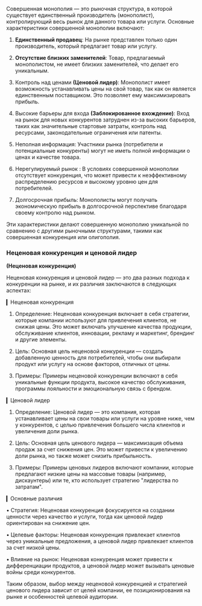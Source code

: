 Совершенная монополия — это рыночная структура, в которой существует единственный производитель (монополист), контролирующий весь рынок для данного товара или услуги. Основные характеристики совершенной монополии включают:

1. **Единственный продавец**: На рынке представлен только один производитель, который предлагает товар или услугу.

2. **Отсутствие близких заменителей**: Товар, предлагаемый монополистом, не имеет близких заменителей, что делает его уникальным.

3. Контроль над ценами **(Ценовой лидер)**: Монополист имеет возможность устанавливать цены на свой товар, так как он является единственным поставщиком. Это позволяет ему максимизировать прибыль.

4. Высокие барьеры для входа **(Заблокированное вхождение)**: Вход на рынок для новых конкурентов затруднен из-за высоких барьеров, таких как значительные стартовые затраты, контроль над ресурсами, законодательные ограничения или патенты.

5. Неполная информация: Участники рынка (потребители и потенциальные конкуренты) могут не иметь полной информации о ценах и качестве товара.

6. Нерегулируемый рынок : В условиях совершенной монополии отсутствует конкуренция, что может привести к неэффективному распределению ресурсов и высокому уровню цен для потребителей.

7. Долгосрочная прибыль: Монополисты могут получать экономическую прибыль в долгосрочной перспективе благодаря своему контролю над рынком.

Эти характеристики делают совершенную монополию уникальной по сравнению с другими рыночными структурами, такими как совершенная конкуренция или олигополия.

### Неценовая конкуренция и ценовой лидер
**(Неценовая конкуренция)**

Неценовая конкуренция и ценовой лидер — это два разных подхода к конкуренции на рынке, и их различия заключаются в следующих аспектах:

▎Неценовая конкуренция

1. Определение: Неценовая конкуренция включает в себя стратегии, которые компании используют для привлечения клиентов, не снижая цены. Это может включать улучшение качества продукции, обслуживание клиентов, инновации, рекламу и маркетинг, брендинг и другие элементы.

2. Цель: Основная цель неценовой конкуренции — создать добавленную ценность для потребителей, чтобы они выбирали продукт или услугу на основе факторов, отличных от цены.

3. Примеры: Примеры неценовой конкуренции включают в себя уникальные функции продукта, высокое качество обслуживания, программы лояльности и эмоциональную связь с брендом.

▎Ценовой лидер

1. Определение: Ценовой лидер — это компания, которая устанавливает цены на свои товары или услуги на уровне ниже, чем у конкурентов, с целью привлечения большего числа клиентов и увеличения доли рынка.

2. Цель: Основная цель ценового лидера — максимизация объема продаж за счет снижения цен. Это может привести к увеличению доли рынка, но также может снизить прибыльность.

3. Примеры: Примеры ценовых лидеров включают компании, которые предлагают низкие цены на массовые товары (например, дискаунтеры) или те, кто использует стратегию "лидерства по затратам".

▎Основные различия

• Стратегия: Неценовая конкуренция фокусируется на создании ценности через качество и услуги, тогда как ценовой лидер ориентирован на снижение цен.

• Целевые факторы: Неценовая конкуренция привлекает клиентов через уникальные предложения, а ценовой лидер привлекает клиентов за счет низкой цены.

• Влияние на рынок: Неценовая конкуренция может привести к дифференциации продуктов, а ценовой лидер может вызывать ценовые войны среди конкурентов.

Таким образом, выбор между неценовой конкуренцией и стратегией ценового лидера зависит от целей компании, ее позиционирования на рынке и особенностей целевой аудитории.